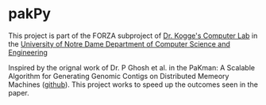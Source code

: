 # pakPy

This project is part of the FORZA subproject of [Dr. Kogge's Computer Lab](https://cse.nd.edu/faculty/peter-kogge/) in the [University of Notre Dame Department of Computer Science and Engineering](https://cse.nd.edu)

Inspired by the orignal work of Dr. P Ghosh et al. in the PaKman: A Scalable Algorithm for Generating Genomic Contigs on Distributed Memeory Machines ([github]([url](https://github.com/pnnl/pakman))). This project works to speed up the outcomes seen in the paper.
